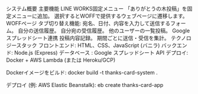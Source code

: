 システム概要
主要機能
LINE WORKS固定メニュー
「ありがとうの木投稿」を固定メニューに追加。
選択するとWOFFで提供するウェブページに遷移します。
WOFFページ
タブ切り替え機能:
宛名、日付、内容を入力して送信するフォーム。
自分の送信履歴。
自分宛の受信履歴。
他のユーザーの一覧投稿。
Googleスプレッドシート連携
投稿内容記録。
期間ごとに送信・受信を集計。
テクノロジースタック
フロントエンド: HTML、CSS、JavaScript (バニラ)
バックエンド: Node.js (Express)
データベース : Google スプレッドシート API
デプロイ: Docker + AWS Lambda (または Heroku/GCP)

Dockerイメージをビルド:
docker build -t thanks-card-system .

デプロイ (例: AWS Elastic Beanstalk):
eb create thanks-card-app
